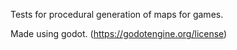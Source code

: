 Tests for procedural generation of maps for games.

Made using godot.
(https://godotengine.org/license)
